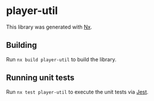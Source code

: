# player-util

This library was generated with [Nx](https://nx.dev).

## Building

Run `nx build player-util` to build the library.

## Running unit tests

Run `nx test player-util` to execute the unit tests via [Jest](https://jestjs.io).
